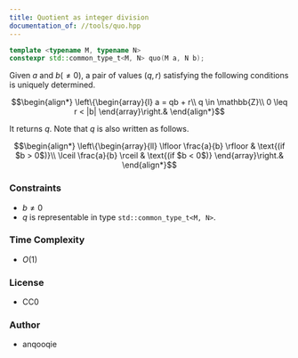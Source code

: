 ```yaml
---
title: Quotient as integer division
documentation_of: //tools/quo.hpp
---
```


```cpp
template <typename M, typename N>
constexpr std::common_type_t<M, N> quo(M a, N b);
```

Given $a$ and $b (\neq 0)$, a pair of values $(q, r)$ satisfying the following conditions is uniquely determined.

$$\begin{align*}
\left\{\begin{array}{l}
a = qb + r\\
q \in \mathbb{Z}\\
0 \leq r < |b|
\end{array}\right.&
\end{align*}$$

It returns $q$.
Note that $q$ is also written as follows.

$$\begin{align*}
\left\{\begin{array}{ll}
\lfloor \frac{a}{b} \rfloor & \text{(if $b > 0$)}\\
\lceil \frac{a}{b} \rceil & \text{(if $b < 0$)}
\end{array}\right.&
\end{align*}$$

### Constraints
- $b \neq 0$
- $q$ is representable in type `std::common_type_t<M, N>`.

### Time Complexity
- $O(1)$

### License
- CC0

### Author
- anqooqie
